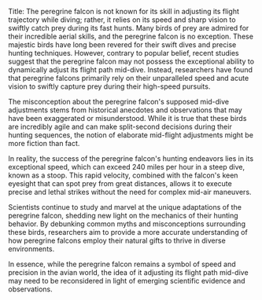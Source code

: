 Title: The peregrine falcon is not known for its skill in adjusting its flight trajectory while diving; rather, it relies on its speed and sharp vision to swiftly catch prey during its fast hunts.
Many birds of prey are admired for their incredible aerial skills, and the peregrine falcon is no exception. These majestic birds have long been revered for their swift dives and precise hunting techniques. However, contrary to popular belief, recent studies suggest that the peregrine falcon may not possess the exceptional ability to dynamically adjust its flight path mid-dive. Instead, researchers have found that peregrine falcons primarily rely on their unparalleled speed and acute vision to swiftly capture prey during their high-speed pursuits.

The misconception about the peregrine falcon's supposed mid-dive adjustments stems from historical anecdotes and observations that may have been exaggerated or misunderstood. While it is true that these birds are incredibly agile and can make split-second decisions during their hunting sequences, the notion of elaborate mid-flight adjustments might be more fiction than fact.

In reality, the success of the peregrine falcon's hunting endeavors lies in its exceptional speed, which can exceed 240 miles per hour in a steep dive, known as a stoop. This rapid velocity, combined with the falcon's keen eyesight that can spot prey from great distances, allows it to execute precise and lethal strikes without the need for complex mid-air maneuvers.

Scientists continue to study and marvel at the unique adaptations of the peregrine falcon, shedding new light on the mechanics of their hunting behavior. By debunking common myths and misconceptions surrounding these birds, researchers aim to provide a more accurate understanding of how peregrine falcons employ their natural gifts to thrive in diverse environments.

In essence, while the peregrine falcon remains a symbol of speed and precision in the avian world, the idea of it adjusting its flight path mid-dive may need to be reconsidered in light of emerging scientific evidence and observations.